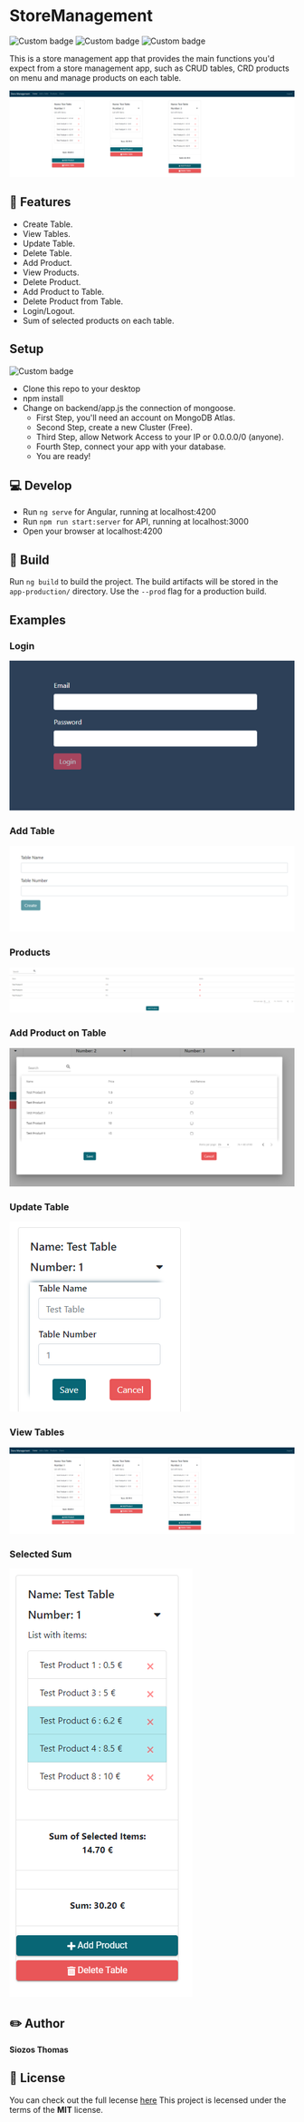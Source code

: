 # StoreManagement
![Custom badge](https://img.shields.io/endpoint?logo=Node.JS&logoColor=white&style=plastic&url=https%3A%2F%2Ff54vff4z3g0b.runkit.sh%2F)
![Custom badge](https://img.shields.io/endpoint?label=Angular&logo=Angular&style=plastic&url=https%3A%2F%2Ff54vff4z3g0b.runkit.sh%2F)
![Custom badge](https://img.shields.io/endpoint?logo=TypeScript&style=plastic&url=https%3A%2F%2F653xvogemnbs.runkit.sh%2F)

This is a store management app that provides the main functions you'd expect from a store management app,
such as CRUD tables, CRD products on menu and manage products on each table.

![View_Tables](https://github.com/SiozosThomas/Store-Management/blob/master/examples/table-list.png)

## :scroll: Features

* Create Table.
* View Tables.
* Update Table.
* Delete Table.
* Add Product.
* View Products.
* Delete Product.
* Add Product to Table.
* Delete Product from Table.
* Login/Logout.
* Sum of selected products on each table.

## Setup
![Custom badge](https://img.shields.io/endpoint?color=%23CB3837&logo=NPM&style=plastic&url=https%3A%2F%2Ff54vff4z3g0b.runkit.sh%2F)

- Clone this repo to your desktop
- npm install
- Change on backend/app.js the connection of mongoose.
  - First Step, you'll need an account on MongoDB Atlas.
  - Second Step, create a new Cluster (Free).
  - Third Step, allow Network Access to your IP or 0.0.0.0/0 (anyone).
  - Fourth Step, connect your app with your database.
  - You are ready!

## :computer: Develop

- Run `ng serve` for Angular, running at localhost:4200
- Run `npm run start:server` for API, running at localhost:3000
- Open your browser at localhost:4200

## :wrench: Build

Run `ng build` to build the project. The build artifacts will be stored in the `app-production/` directory. Use the `--prod` flag for a production build.

## Examples

### Login

![Login](https://github.com/SiozosThomas/Store-Management/blob/master/examples/login.png)

### Add Table

![Add_Table](https://github.com/SiozosThomas/Store-Management/blob/master/examples/add_table.png)

### Products

![Products](https://github.com/SiozosThomas/Store-Management/blob/master/examples/products.png)

### Add Product on Table

![Add_Product](https://github.com/SiozosThomas/Store-Management/blob/master/examples/add_product.png)

### Update Table

![Update_Table](https://github.com/SiozosThomas/Store-Management/blob/master/examples/update_table.png)

### View Tables

![View_Tables](https://github.com/SiozosThomas/Store-Management/blob/master/examples/table-list.png)

### Selected Sum

![Selected_Sum](https://github.com/SiozosThomas/Store-Management/blob/master/examples/selected.png)

## :pencil2: Author

**Siozos Thomas**

## :key: License

You can check out the full lecense [here](https://github.com/SiozosThomas/Store-Management/blob/master/LICENSE)
This project is lecensed under the terms of the **MIT** license.
